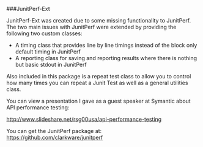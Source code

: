 ###JunitPerf-Ext

JunitPerf-Ext was created due to some missing functionality to JunitPerf. The two main issues with JunitPerf were extended by providing the following two custom classes:

* A timing class that provides line by line timings instead of the block only default timing in JunitPerf
* A reporting class for saving and reporting results where there is nothing but basic stdout in JunitPerf 

Also included in this package is a repeat test class to allow you to control how many times you can repeat a Junit Test as well as a general utilities class.  

You can view a presentation I gave as a guest speaker at Symantic about API performance testing:

http://www.slideshare.net/rsg00usa/api-performance-testing

You can get the JunitPerf package at: https://github.com/clarkware/junitperf
